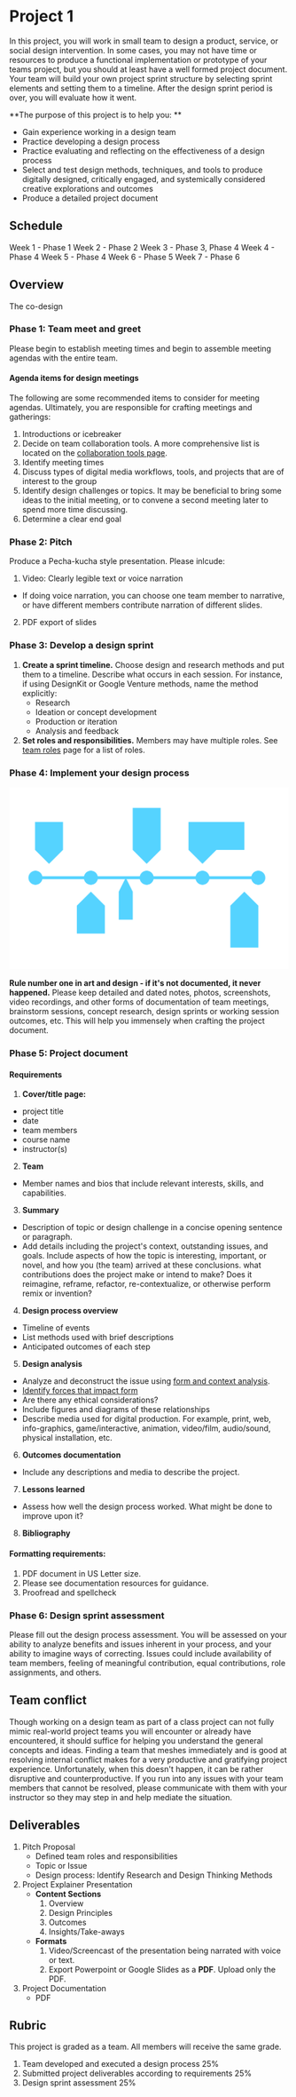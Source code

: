 # Project 1 

In this project, you will work in small team to design a product, service, or social design intervention. In some cases, you may not have time or resources to produce a functional implementation or prototype of your teams project, but you should at least have a well formed project document. Your team will build your own project sprint structure by selecting sprint elements and setting them to a timeline. After the design sprint period is over, you will evaluate how it went.

**The purpose of this project is to help you: **

- Gain experience working in a design team
- Practice developing a design process
- Practice evaluating and reflecting on the effectiveness of a design process
- Select and test design methods, techniques, and tools to produce digitally designed, critically engaged, and systemically considered creative explorations and outcomes 
- Produce a detailed project document


## Schedule

Week 1 - Phase 1
Week 2 - Phase 2
Week 3 - Phase 3, Phase 4
Week 4 - Phase 4
Week 5 - Phase 4
Week 6 - Phase 5
Week 7 - Phase 6


## Overview

The co-design 

### Phase 1: Team meet and greet

Please begin to establish meeting times and begin to assemble meeting agendas with the entire team.

#### Agenda items for design meetings

The following are some recommended items to consider for meeting agendas. Ultimately, you are responsible for crafting meetings and gatherings:

1. Introductions or icebreaker
2. Decide on team collaboration tools. A more comprehensive list is located on the [collaboration tools page](/collaboration-tools.md).
3. Identify meeting times
4. Discuss types of digital media workflows, tools, and projects that are of interest to the group
5. Identify design challenges or topics. It may be beneficial to bring some ideas to the initial meeting, or to convene a second meeting later to spend more time discussing.
6. Determine a clear end goal

### Phase 2: Pitch

Produce a Pecha-kucha style presentation. Please inlcude:

1. Video: Clearly legible text or voice narration
  - If doing voice narration, you can choose one team member to narrative, or have different members contribute narration of different slides.
2. PDF export of slides


### Phase 3: Develop a design sprint

1. **Create a sprint timeline.** Choose design and research methods and put them to a timeline. Describe what occurs in each session. For instance, if using DesignKit or Google Venture methods, name the method explicitly:
   - Research
   - Ideation or concept development
   - Production or iteration
   - Analysis and feedback
2. **Set roles and responsibilities.** Members may have multiple roles. See [team roles](/team-roles.md) page for a list of roles.

### Phase 4: Implement your design process

![sprint timeline graphic](/assets/timeline@2x.png)

**Rule number one in art and design - if it's not documented, it never happened.** Please keep detailed and dated notes, photos, screenshots, video recordings, and other forms of documentation of team meetings, brainstorm sessions, concept research, design sprints or working session outcomes, etc. This will help you immensely when crafting the project document.

### Phase 5: Project document
 
#### Requirements

 1. **Cover/title page:** 
   - project title
   - date
   - team members
   - course name 
   - instructor(s)
 2. **Team**
   - Member names and bios that include relevant interests, skills, and capabilities.
 3. **Summary**
   - Description of topic or design challenge in a concise opening sentence or paragraph.
   - Add details including the project's context, outstanding issues, and goals. Include aspects of how the topic is interesting, important, or novel, and how you (the team) arrived at these conclusions. what contributions does the project make or intend to make? Does it reimagine, reframe, refactor, re-contextualize, or otherwise perform remix or invention? 
 4. **Design process overview**
   - Timeline of events
   - List methods used with brief descriptions
   - Anticipated outcomes of each step
 5. **Design analysis**
   - Analyze and deconstruct the issue using [form and context analysis](https://www.core77.com/posts/69273/Book-Review-Notes-on-the-Synthesis-of-Form).
   - [Identify forces that impact form](https://vimeo.com/10875362)
   - Are there any ethical considerations?
   - Include figures and diagrams of these relationships
   - Describe media used for digital production. For example, print, web, info-graphics, game/interactive, animation, video/film, audio/sound, physical installation, etc.
 6. **Outcomes documentation**
   - Include any descriptions and media to describe the project.
 7. **Lessons learned**
   - Assess how well the design process worked. What might be done to improve upon it?
 8. **Bibliography**

#### Formatting requirements:
  1. PDF document in US Letter size.
  2. Please see documentation resources for guidance.
  3. Proofread and spellcheck

### Phase 6: Design sprint assessment

Please fill out the design process assessment. You will be assessed on your ability to analyze benefits and issues inherent in your process, and your ability to imagine ways of correcting. Issues could include availability of team members, feeling of meaningful contribution, equal contributions, role assignments,  and others.

## Team conflict

Though working on a design team as part of a class project can not fully mimic real-world project teams you will encounter or already have encountered, it should suffice for helping you understand the general concepts and ideas. Finding a team that meshes immediately and is good at resolving internal conflict makes for a very productive and gratifying project experience. Unfortunately, when this doesn't happen, it can be rather disruptive and counterproductive. If you run into any issues with your team members that cannot be resolved, please communicate with them with your instructor so they may step in and help mediate the situation.


## Deliverables

1. Pitch Proposal
   - Defined team roles and responsibilities
   - Topic or Issue
   - Design process: Identify Research and Design Thinking Methods 
2. Project Explainer Presentation 
   - **Content Sections**
     1. Overview
     2. Design Principles
     3. Outcomes
     4. Insights/Take-aways
   - **Formats**
     1. Video/Screencast of the presentation being narrated with voice or text.
     2. Export Powerpoint or Google Slides as a **PDF**. Upload only the PDF.
3. Project Documentation
   - PDF

## Rubric

This project is graded as a team. All members will receive the same grade.

1. Team developed and executed a design process 25%
2. Submitted project deliverables according to requirements 25%
3. Design sprint assessment 25%